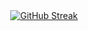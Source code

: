 <div align='center'>
  <a href="https://git.io/streak-stats"><img src="https://streak-stats.demolab.com?user=alin1k&theme=prussian&hide_border=true&border_radius=10&background=EB545400&dates=7116EB" alt="GitHub Streak" /></a>
</div>




